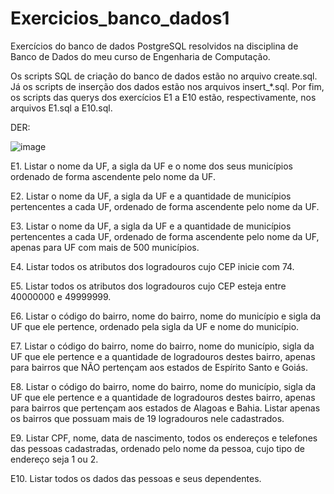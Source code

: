 # Exercicios_banco_dados1

Exercícios do banco de dados PostgreSQL resolvidos na disciplina de Banco de Dados do meu curso de Engenharia de Computação.

Os scripts SQL de criação do banco de dados estão no arquivo create.sql. Já os scripts de inserção dos dados estão nos arquivos insert_*.sql. Por fim, os scripts das querys dos exercícios E1 a E10 estão, respectivamente, nos arquivos E1.sql a E10.sql.



DER:

![image](https://user-images.githubusercontent.com/95327592/144662060-cb48c57b-d6af-4592-9f78-c31f0e7aea45.png)


E1. Listar o nome da UF, a sigla da UF e o nome dos seus municípios ordenado de forma
ascendente pelo nome da UF.

E2. Listar o nome da UF, a sigla da UF e a quantidade de municípios pertencentes a cada UF,
ordenado de forma ascendente pelo nome da UF.

E3. Listar o nome da UF, a sigla da UF e a quantidade de municípios pertencentes a cada UF,
ordenado de forma ascendente pelo nome da UF, apenas para UF com mais de 500 municípios.

E4. Listar todos os atributos dos logradouros cujo CEP inicie com 74.

E5. Listar todos os atributos dos logradouros cujo CEP esteja entre 40000000 e 49999999.

E6. Listar o código do bairro, nome do bairro, nome do município e sigla da UF que ele pertence,
ordenado pela sigla da UF e nome do município.

E7. Listar o código do bairro, nome do bairro, nome do município, sigla da UF que ele pertence e
a quantidade de logradouros destes bairro, apenas para bairros que NÃO pertençam aos
estados de Espírito Santo e Goiás.

E8. Listar o código do bairro, nome do bairro, nome do município, sigla da UF que ele pertence e
a quantidade de logradouros destes bairro, apenas para bairros que pertençam aos estados de
Alagoas e Bahia. Listar apenas os bairros que possuam mais de 19 logradouros nele
cadastrados.

E9. Listar CPF, nome, data de nascimento, todos os endereços e telefones das pessoas
cadastradas, ordenado pelo nome da pessoa, cujo tipo de endereço seja 1 ou 2.

E10. Listar todos os dados das pessoas e seus dependentes.
